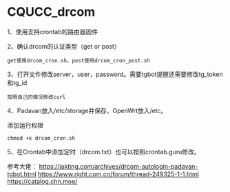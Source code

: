 # CQUCC_drcom

1、使用支持crontab的路由器固件

2、确认drcom的认证类型（get or post）

    get使用drcom_cron.sh，post使用drcom_cron_post.sh
  
3、打开文件修改server，user，password。需要tgbot提醒还需要修改tg_token和tg_id

    按照自己的情况修改curl

4、Padavan放入/etc/storage并保存，OpenWrt放入/etc。

  添加运行权限
  
    chmod +x drcom_cron.sh

5、在Crontab中添加定时（drcom.txt）也可以按照crontab.guru修改。





参考大佬：
        https://jakting.com/archives/drcom-autologin-padavan-tgbot.html
        https://www.right.com.cn/forum/thread-249325-1-1.html
        https://catalog.chn.moe/
